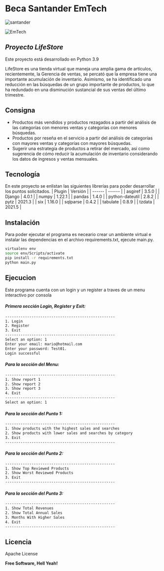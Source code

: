 # Beca Santander EmTech
![santander](https://emtech.digital/santanderskills/landing/img/santander_1.png)

![EmTech](https://emtech.digital/santanderskills/landing/img/logo_emtech.png)
## _Proyecto LifeStore_

Este proyecto está desarrollado en Python 3.9

LifeStore es una tienda virtual que maneja una amplia gama de artículos, recientemente, la Gerencia de ventas, se percató que la empresa tiene una importante acumulación de inventario. Asimismo, se ha identificado una reducción en las búsquedas de un grupo importante de productos, lo que ha redundado en una disminución sustancial de sus ventas del último trimestre.

## Consigna

- Productos más vendidos y productos rezagados a partir del análisis de las categorías con menores ventas y categorías con menores búsquedas.
- Productos por reseña en el servicio a partir del análisis de categorías con mayores ventas y categorías con mayores búsquedas.
- Sugerir una estrategia de productos a retirar del mercado, así como sugerencia de cómo reducir la acumulación de inventario considerando los datos de ingresos y ventas mensuales.

## Tecnología

En este proyecto se enlistan las siguientes librerías para poder desarrollar los puntos solicitados.
| Plugin | Versión |
| ------ | ------ |
| asgiref | 3.5.0 |
| Django | 4.0.1 |
| numpy | 1.22.1 |
| pandas | 1.4.0 |
| python-dateutil | 2.8.2 |
| pytz | 2021.3 |
| six | 1.16.0 |
| sqlparse | 0.4.2 |
| tabulate | 0.8.9 |
| tzdata | 2021.5 |


## Instalación

Para poder ejecutar el programa es neceario crear un ambiente virtual e instalar las dependencias en el archivo requirements.txt, ejecute main.py.

```sh
virtualenv env
source env/Scripts/activate
pip install -r requirements.txt
python main.py
```

## Ejecucion
Este programa cuenta con un login y un register a traves de un menu interactivo por consola

#### _Primera sección Login, Register y Exit:_
```sh
--------------------------------------------------
1. Login
2. Register
3. Exit
--------------------------------------------------
Select an option: 1
Enter your email: mario@hotmail.com
Enter your password: Test01.
Login successful
```

#### _Para la sección del Menu:_
```sh
--------------------------------------------------
1. Show report 1
2. Show report 2
3. Show report 3
4. Exit
--------------------------------------------------
Select an option: 1
```

#### _Para la sección del Punto 1:_
```sh
--------------------------------------------------
1. Show products with the highest sales and searches
2. Show products with lower sales and searches by category
3. Exit
--------------------------------------------------
```

#### _Para la sección del Punto 2:_
```sh
--------------------------------------------------
1. Show Top Reviewed Products
2. Show Worst Reviewed Products
3. Exit
--------------------------------------------------
```

#### _Para la sección del Punto 3:_
```sh
--------------------------------------------------
1. Show Total Revenues
2. Show Total Annual Sales
3. Months With Higher Sales
4. Exit
--------------------------------------------------
```

## Licencia

Apache License

**Free Software, Hell Yeah!**
